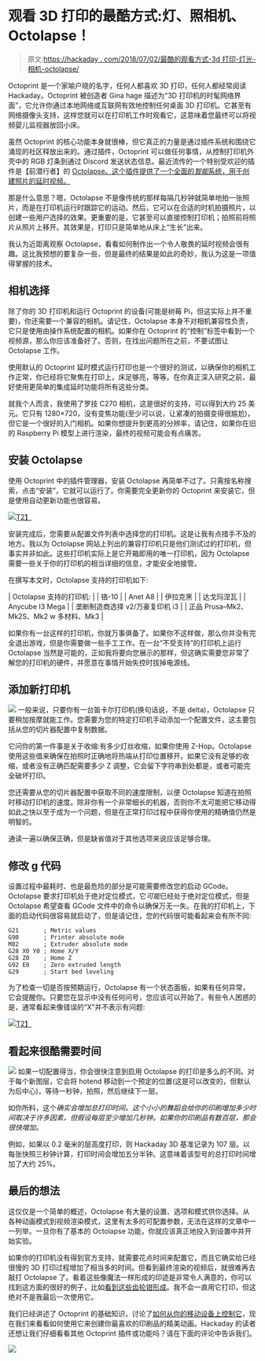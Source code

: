 # 观看 3D 打印的最酷方式:灯、照相机、Octolapse！

> 原文:[https://hackaday . com/2018/07/02/最酷的观看方式-3d 打印-灯光-相机-octolapse/](https://hackaday.com/2018/07/02/coolest-way-to-watch-3d-printing-lights-camera-octolapse/)

Octoprint 是一个家喻户晓的名字，任何人都喜欢 3D 打印，任何人都经常阅读 Hackaday。Octoprint 被创造者 Gina hage 描述为“3D 打印机的时髦网络界面”，它允许你通过本地网络或互联网有效地控制任何桌面 3D 打印机。它甚至有网络摄像头支持，这样您就可以在打印机工作时观看它，这意味着您最终可以将视频婴儿监视器放回小床。

虽然 Octoprint 的核心功能本身就很棒，但它真正的力量是通过插件系统和围绕它涌现的社区释放出来的。通过插件，Octoprint 可以做任何事情，从控制打印机外壳中的 RGB 灯条到通过 Discord 发送状态信息。最近流传的一个特别受欢迎的插件是【前潜行者】的 [Octolapse。这个插件提供了一个全面的*智能*系统，用于创建照片的延时视频。](https://github.com/FormerLurker/Octolapse)

那是什么意思？嗯，Octolapse 不是像传统的那样每隔几秒钟就简单地拍一张照片，而是在打印机运行时跟踪它的运动。然后，它可以在合适的时机拍摄照片，以创建一些用户选择的效果。更重要的是，它甚至可以直接控制打印机；拍照前将照片从照片上移开。其效果是，打印只是简单地从床上“生长”出来。

我认为近距离观察 Octolapse，看看如何制作出一个令人敬畏的延时视频会很有趣。这比我预想的要复杂一些，但是最终的结果是如此的奇妙，我认为这是一项值得掌握的技术。

## 相机选择

除了你的 3D 打印机和运行 Octoprint 的设备(可能是树莓 Pi，但这实际上并不重要)，你还需要一个兼容的相机。请记住，Octolapse 本身不对相机兼容性负责，它只是使用由操作系统配置的相机。如果你在 Octoprint 的“控制”标签中看到一个视频源，那么你应该准备好了。否则，在找出问题所在之前，不要试图让 Octolapse 工作。

使用默认的 Octoprint 延时模式运行打印也是一个很好的测试，以确保你的相机工作正常，你已经将它聚焦在打印上，床足够亮，等等。在你真正深入研究之前，最好使用更简单的集成延时功能将所有这些分类。

就我个人而言，我使用了罗技 C270 相机，这是很好的支持，可以得到大约 25 美元。它只有 1280×720，没有变焦功能(至少可以说，让紧凑的拍摄变得很尴尬)，但它是一个很好的入门相机。如果你想提升到更高的分辨率，请记住，如果你在旧的 Raspberry Pi 模型上进行渲染，最终的视频可能会有点痛苦。

## 安装 Octolapse

使用 Octoprint 中的插件管理器，安装 Octolapse 再简单不过了。只需按名称搜索，点击“安装”，它就可以运行了。你需要完全更新你的 Octoprint 来安装它，但是使用自动更新功能也很容易。

[![](../Images/a1d060137146de970187f7e001818cb1.png)T2】](https://hackaday.com/wp-content/uploads/2018/06/octolapse_install.png)

安装完成后，您需要从配置文件列表中选择您的打印机。这是让我有点措手不及的地方。我以为 Octolapse 网站上列出的兼容打印机只是他们测试过的打印机，但事实并非如此。这些打印机实际上是它开箱即用的唯一打印机，因为 Octolapse 需要一些关于你的打印机的相当详细的信息，才能安全地接管。

在撰写本文时，Octolapse 支持的打印机如下:

| Octolapse 支持的打印机: |
| 铬-10 |
| Anet A8 |
| 伊拉克黑 |
| 达戈玛涅瓦 |
| Anycube I3 Mega |
| 垄断制造商选择 v2/万豪复印机 i3 |
| 正品 Prusa–Mk2、Mk2S、Mk2 w 多材料、Mk3 |

如果你有一台这样的打印机，你就万事俱备了。如果你不这样做，那么你并没有完全退出游戏，但是你需要做一些手工工作。在一台“不受支持”的打印机上运行 Octolapse 当然是可能的，正如我将要向您展示的那样，但这确实需要您非常了解您的打印机的硬件，并愿意在事情开始失控时拔掉电源线。

## 添加新打印机

[![](../Images/aff9af37b076e1f9707ad76f62988bb2.png)](https://hackaday.com/wp-content/uploads/2018/06/octolapse_newprinter.png) 一般来说，只要你有一台笛卡尔打印机(换句话说，不是 delta)，Octolapse 只要稍加按摩就能工作。您需要为您的特定打印机手动添加一个配置文件，这主要包括从您的切片器配置中复制数据。

它问你的第一件事是关于收缩:有多少灯丝收缩，如果你使用 Z-Hop。Octolapse 使用这些值来确保在拍照时正确地将热端从打印位置移开。如果它没有足够的收缩，或者没有正确匹配需要多少 Z 调整，它会留下字符串到处都是，或者可能完全破坏打印。

您还需要从您的切片器配置中获取不同的速度限制，以便 Octolapse 知道在拍照时移动打印机的速度。除非你有一个非常细长的机器，否则你不太可能把它移动得如此之快以至于成为一个问题，但是在正常打印过程中获得你使用的精确值仍然是明智的。

通读一遍以确保正确，但是缺省值对于其他选项来说应该足够合理。

## 修改 g 代码

设置过程中最耗时、也是最危险的部分是可能需要修改您的启动 GCode。Octolapse 要求打印机处于绝对定位模式，它*可能*已经处于绝对定位模式，但是 Octolapse 希望查看 GCode 文件中的命令以确保万无一失。在我的打印机上，下面的启动代码很容易就启动了，但是请记住，您的代码很可能看起来会有所不同:

```
G21       ; Metric values
G90       ; Printer absolute mode
M82       ; Extruder absolute mode
G28 X0 Y0 ; Home X/Y
G28 Z0    ; Home Z
G92 E0    ; Zero extruded length
G29       ; Start bed leveling

```

为了检查一切是否按预期运行，Octolapse 有一个状态面板，如果有任何异常，它会提醒你。只要您在显示中没有任何问号，您应该可以开始了。有些令人困惑的是，通常看起来像错误的“X”并不表示有问题:

[![](../Images/72d81f847fce450eb28b318d7a85031a.png)T2】](https://hackaday.com/wp-content/uploads/2018/06/octolapse_status.png)

## 看起来很酷需要时间

[![](../Images/b1d230a31e68adad5b6d85d70092e0ae.png)](https://hackaday.com/wp-content/uploads/2018/06/octolapse_bench_hd.gif) 如果一切配置得当，你会很快注意到启用 Octolapse 的打印是多么的不同。对于每个新图层，它会将 hotend 移动到一个预定的位置(这是可以改变的，但默认为后中心)，等待一秒钟，拍照，然后继续下一层。

如你所料，这个*确实会增加总打印时间。这个小小的舞蹈会给你的印刷增加多少时间取决于许多因素，但假设每层至少增加几秒钟。如果你的印刷品有数百层，那会很快增加。*

例如，如果以 0.2 毫米的层高度打印，则 Hackaday 3D 基准记录为 107 层。以每张快照三秒钟计算，打印时间会增加五分半钟。这意味着该型号的总打印时间增加了大约 25%。

## 最后的想法

这仅仅是一个简单的概述，Octolapse 有大量的设置、选项和模式供你选择。从各种动画模式到视频渲染模式，这里有太多的可配置参数，无法在这样的文章中一一列举。一旦你有了基本的 Octolapse 功能，你就应该真正地投入到设置中并开始实验。

如果你的打印机没有得到官方支持，就需要花点时间来配置它，而且它确实给已经很慢的 3D 打印过程增加了相当多的时间。但看到最终渲染的视频后，就很难再去敲打 Octolapse 了。看着这些像魔法一样形成的印迹是非常令人满意的，你可以找到这方面的很好的例子，比如[看到这些齿轮钳形成](https://youtu.be/bgHoQ_5dT2M?t=2m2s)。我不会一直用它打印，但这绝对不是我最后一次使用它。

我们已经讲述了 Octoprint 的基础知识，讨论了[如何从你的移动设备上控制它](http://hackaday.com/2018/03/05/controlling-octoprint-on-the-go/)，现在我们来看看如何使用它来创建你最喜欢的印刷品的精美动画。Hackaday 的读者还想让我们仔细看看其他 Octoprint 插件或功能吗？请在下面的评论中告诉我们。

![](../Images/60748f057e350a723f8093a3b86f3f0e.png)